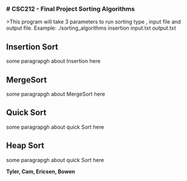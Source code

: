 <h3> # CSC212 - Final Project Sorting Algorithms</h4>
<p>
>This program will take 3 parameters to run
sorting type , input file and output file. 
Example: ./sorting_algorithms insertion input.txt output.txt

</p>


<h2> Insertion Sort </h2>
<p>some paragrapgh about Insertion here</p>

<h2> MergeSort </h2>
<p>some paragrapgh about MergeSort here</p>

<h2> Quick Sort </h2>
<p>some paragrapgh about quick Sort here</p>

<h2> Heap Sort </h2>
<p>some paragrapgh about quick Sort here</p>

<strong>Tyler, Cam, Ericsen, Bowen</strong>
